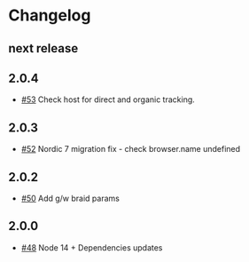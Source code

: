 # Changelog

## next release

## 2.0.4
- [#53](https://github.com/mercadolibre/fury_nordic-attribution/pull/53) Check host for direct and organic tracking.

## 2.0.3
- [#52](https://github.com/mercadolibre/fury_nordic-attribution/pull/52) Nordic 7 migration fix - check browser.name undefined

## 2.0.2

- [#50](https://github.com/mercadolibre/fury_nordic-attribution/pull/50) Add g/w braid params

## 2.0.0

- [#48](https://github.com/mercadolibre/fury_nordic-attribution/pull/48) Node 14 + Dependencies updates
